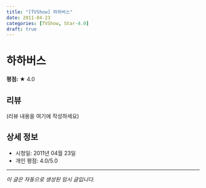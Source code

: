 ```yaml
---
title: "[TVShow] 하하버스"
date: 2011-04-23
categories: [TVShow, Star-4.0]
draft: true
---
```


# 하하버스

**평점:** ★ 4.0

## 리뷰

(리뷰 내용을 여기에 작성하세요)

## 상세 정보

- 시청일: 2011년 04월 23일
- 개인 평점: 4.0/5.0

---

*이 글은 자동으로 생성된 임시 글입니다.*
